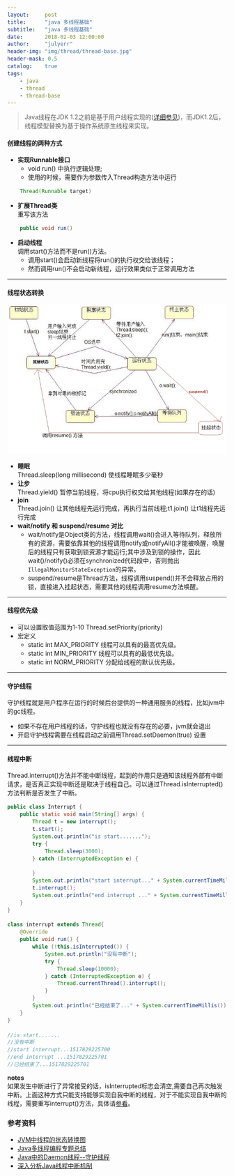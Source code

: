 ```yaml
---
layout:     post
title:      "java 多线程基础"
subtitle:   "java 多线程基础"
date:       2018-02-03 12:00:00
author:     "julyerr"
header-img: "img/thread/thread-base.jpg"
header-mask: 0.5
catalog:    true
tags:
    - java
    - thread
    - thread-base
---
```


>Java线程在JDK 1.2之前是基于用户线程实现的([详细参见](http://julyerr.club/2018/01/29/os-process-thread/#线程的实现))，而JDK1.2后，线程模型替换为基于操作系统原生线程来实现。

#### 创建线程的两种方式
- **实现Runnable接口**<br>
	- void run() 中执行逻辑处理;
    - 使用的时候，需要作为参数传入Thread构造方法中运行
```java
    Thread(Runnable target)
```
- **扩展Thread类**<br>
	重写该方法
```java
    public void run()
```    
- **启动线程**<br>
	调用start()方法而不是run()方法。
    - 调用start()会启动新线程将run()的执行权交给该线程；
    - 然而调用run()不会启动新线程，运行效果类似于正常调用方法			


---
#### 线程状态转换
![](/img/thread/states.jpg)

- **睡眠**<br>
	Thread.sleep(long millisecond) 使线程睡眠多少毫秒
- **让步**<br>
	Thread.yield() 暂停当前线程，将cpu执行权交给其他线程(如果存在的话)
- **join**<br>
	Thread.join()  让其他线程先运行完成，再执行当前线程;t1.join() 让t1线程先运行完成
- **wait/notify 和 suspend/resume 对比**<br>
	- wait/notify是Object类的方法，线程调用wait()会进入等待队列，释放所有的资源，需要依靠其他的线程调用notify或notifyAll()才能被唤醒，唤醒后的线程只有获取到锁资源才能运行;其中涉及到锁的操作，因此wait()/notify()必须在synchronized代码段中，否则抛出`IllegalMonitorStateException`的异常。
	- suspend/resume是Thread方法，线程调用suspend()并不会释放占用的锁，直接进入挂起状态，需要其他的线程调用resume方法唤醒。

---

#### 线程优先级
- 可以设置取值范围为1-10
		Thread.setPriority(priority)		
- 宏定义	
	- static int MAX_PRIORITY 线程可以具有的最高优先级。 
	- static int MIN_PRIORITY 线程可以具有的最低优先级。 
	- static int NORM_PRIORITY 分配给线程的默认优先级。	

---
#### 守护线程

守护线程就是用户程序在运行的时候后台提供的一种通用服务的线程，比如jvm中的gc线程。

- 如果不存在用户线程的话，守护线程也就没有存在的必要，jvm就会退出
- 开启守护线程需要在线程启动之前调用Thread.setDaemon(true) 设置

---
#### 线程中断
Thread.interrupt()方法并不能中断线程，起到的作用只是通知该线程外部有中断请求，是否真正实现中断还是取决于线程自己。可以通过Thread.isInterrupted()方法判断是否发生了中断。

```java
public class Interrupt {
    public static void main(String[] args) {
        Thread t = new interrupt();
        t.start();
        System.out.println("is start.......");
        try {
            Thread.sleep(3000);
        } catch (InterruptedException e) {

        }
        System.out.println("start interrupt..." + System.currentTimeMillis());
        t.interrupt();
        System.out.println("end interrupt ..." + System.currentTimeMillis());
    }
}

class interrupt extends Thread{
    @Override
    public void run() {
        while (!this.isInterrupted()) {
            System.out.println("没有中断");
            try {
                Thread.sleep(10000);
            } catch (InterruptedException e) {
                Thread.currentThread().interrupt();
            }
        }
        System.out.println("已经结束了..." + System.currentTimeMillis());
    }
}

//is start.......
//没有中断
//start interrupt...1517829225700
//end interrupt ...1517829225701
//已经结束了...1517829225701	
```
**notes**<br>
如果发生中断进行了异常接受的话，isInterrupted标志会清空,需要自己再次触发中断。上面这种方式只能支持能够实现自我中断的线程，对于不能实现自我中断的线程，需要重写interrupt()方法，具体请[参看](http://developer.51cto.com/art/201508/487231.htm)。


### 参考资料
- [JVM中线程的状态转换图](http://blog.csdn.net/zolalad/article/details/38903179)
- [Java多线程编程专题总结](http://blog.csdn.net/shb_derek1/article/details/26929249)
- [Java中的Daemon线程--守护线程](http://blog.csdn.net/lcore/article/details/12280027)
- [深入分析Java线程中断机制](http://developer.51cto.com/art/201508/487231.htm)